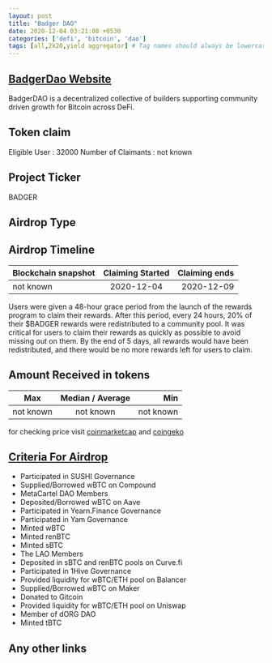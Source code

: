 ```yaml
---
layout: post
title: "Badger DAO"
date: 2020-12-04 03:21:08 +0530
categories: ['defi', 'bitcoin', 'dao']
tags: [all,2k20,yield aggregator] # Tag names should always be lowercase
---
```





## [BadgerDao Website](https://app.badger.com/)

BadgerDAO is a decentralized collective of builders supporting community driven growth for Bitcoin across DeFi.

## Token claim

Eligible User : 32000
Number of Claimants : not known

## Project Ticker

BADGER

## Airdrop Type

## Airdrop Timeline

| Blockchain snapshot     | Claiming Started           | Claiming ends    |
| ----------------------- |:--------------------------:| ----------------:|
|       not known         |       2020-12-04           |   2020-12-09     |

Users were given a 48-hour grace period from the launch of the rewards program to claim their rewards. After this period, every 24 hours, 20% of their $BADGER rewards were redistributed to a community pool. It was critical for users to claim their rewards as quickly as possible to avoid missing out on them. By the end of 5 days, all rewards would have been redistributed, and there would be no more rewards left for users to claim.

## Amount Received in tokens

| Max        |    Median / Average  |       Min    |
| ---------- |:--------------------:| ------------:|
| not known  |       not known      |  not known   |

for checking price visit [coinmarketcap](https://coinmarketcap.com/currencies/badger-dao) and [coingeko](https://www.coingecko.com/en/coins/badger-dao)

## [Criteria For Airdrop](https://badgerdao.medium.com/how-to-claim-your-badger-airdrop-bcab0bd3dc25)

* Participated in SUSHI Governance
* Supplied/Borrowed wBTC on Compound
* MetaCartel DAO Members
* Deposited/Borrowed wBTC on Aave
* Participated in Yearn.Finance Governance
* Participated in Yam Governance
* Minted wBTC
* Minted renBTC
* Minted sBTC
* The LAO Members
* Deposited in sBTC and renBTC pools on Curve.fi
* Participated in 1Hive Governance
* Provided liquidity for wBTC/ETH pool on Balancer
* Supplied/Borrowed wBTC on Maker
* Donated to Gitcoin
* Provided liquidity for wBTC/ETH pool on Uniswap
* Member of dORG DAO
* Minted tBTC

## Any other links
